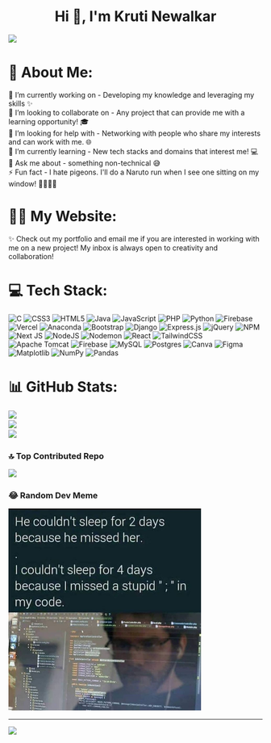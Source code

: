<h1 align="center">Hi 👋, I'm Kruti Newalkar</h1>
<img width=500 src="https://www.google.com/url?sa=i&url=https%3A%2F%2Fdribbble.com%2Fshots%2F16093268-Desktop-Animation&psig=AOvVaw17bjtWtShx6IRJnQCmGkiU&ust=1721121152506000&source=images&cd=vfe&opi=89978449&ved=0CBAQjRxqFwoTCOjK047aqIcDFQAAAAAdAAAAABAE">

# 💫 About Me:
🔭 I’m currently working on - Developing my knowledge and leveraging my skills ✨<br>👯 I’m looking to collaborate on - Any project that can provide me with a learning opportunity! 🎓<br>🤝 I’m looking for help with -  Networking with people who share my interests and can work with me. 🌐<br>🌱 I’m currently learning - New tech stacks and domains that interest me! 💻<br>💬 Ask me about - something non-technical 😅<br>⚡ Fun fact - I hate pigeons. I'll do a Naruto run when I see one sitting on my window! 🏃🏻‍♀️💨

# 👩‍💻 My Website:
✨ Check out my portfolio and email me if you are interested in working with me on a new project! My inbox is always open to creativity and collaboration! 

# 💻 Tech Stack:
![C](https://img.shields.io/badge/c-%2300599C.svg?style=for-the-badge&logo=c&logoColor=white) ![CSS3](https://img.shields.io/badge/css3-%231572B6.svg?style=for-the-badge&logo=css3&logoColor=white) ![HTML5](https://img.shields.io/badge/html5-%23E34F26.svg?style=for-the-badge&logo=html5&logoColor=white) ![Java](https://img.shields.io/badge/java-%23ED8B00.svg?style=for-the-badge&logo=openjdk&logoColor=white) ![JavaScript](https://img.shields.io/badge/javascript-%23323330.svg?style=for-the-badge&logo=javascript&logoColor=%23F7DF1E) ![PHP](https://img.shields.io/badge/php-%23777BB4.svg?style=for-the-badge&logo=php&logoColor=white) ![Python](https://img.shields.io/badge/python-3670A0?style=for-the-badge&logo=python&logoColor=ffdd54) ![Firebase](https://img.shields.io/badge/firebase-%23039BE5.svg?style=for-the-badge&logo=firebase) ![Vercel](https://img.shields.io/badge/vercel-%23000000.svg?style=for-the-badge&logo=vercel&logoColor=white) ![Anaconda](https://img.shields.io/badge/Anaconda-%2344A833.svg?style=for-the-badge&logo=anaconda&logoColor=white) ![Bootstrap](https://img.shields.io/badge/bootstrap-%238511FA.svg?style=for-the-badge&logo=bootstrap&logoColor=white) ![Django](https://img.shields.io/badge/django-%23092E20.svg?style=for-the-badge&logo=django&logoColor=white) ![Express.js](https://img.shields.io/badge/express.js-%23404d59.svg?style=for-the-badge&logo=express&logoColor=%2361DAFB) ![jQuery](https://img.shields.io/badge/jquery-%230769AD.svg?style=for-the-badge&logo=jquery&logoColor=white) ![NPM](https://img.shields.io/badge/NPM-%23CB3837.svg?style=for-the-badge&logo=npm&logoColor=white) ![Next JS](https://img.shields.io/badge/Next-black?style=for-the-badge&logo=next.js&logoColor=white) ![NodeJS](https://img.shields.io/badge/node.js-6DA55F?style=for-the-badge&logo=node.js&logoColor=white) ![Nodemon](https://img.shields.io/badge/NODEMON-%23323330.svg?style=for-the-badge&logo=nodemon&logoColor=%BBDEAD) ![React](https://img.shields.io/badge/react-%2320232a.svg?style=for-the-badge&logo=react&logoColor=%2361DAFB) ![TailwindCSS](https://img.shields.io/badge/tailwindcss-%2338B2AC.svg?style=for-the-badge&logo=tailwind-css&logoColor=white) ![Apache Tomcat](https://img.shields.io/badge/apache%20tomcat-%23F8DC75.svg?style=for-the-badge&logo=apache-tomcat&logoColor=black) ![Firebase](https://img.shields.io/badge/firebase-a08021?style=for-the-badge&logo=firebase&logoColor=ffcd34) ![MySQL](https://img.shields.io/badge/mysql-4479A1.svg?style=for-the-badge&logo=mysql&logoColor=white) ![Postgres](https://img.shields.io/badge/postgres-%23316192.svg?style=for-the-badge&logo=postgresql&logoColor=white) ![Canva](https://img.shields.io/badge/Canva-%2300C4CC.svg?style=for-the-badge&logo=Canva&logoColor=white) ![Figma](https://img.shields.io/badge/figma-%23F24E1E.svg?style=for-the-badge&logo=figma&logoColor=white) ![Matplotlib](https://img.shields.io/badge/Matplotlib-%23ffffff.svg?style=for-the-badge&logo=Matplotlib&logoColor=black) ![NumPy](https://img.shields.io/badge/numpy-%23013243.svg?style=for-the-badge&logo=numpy&logoColor=white) ![Pandas](https://img.shields.io/badge/pandas-%23150458.svg?style=for-the-badge&logo=pandas&logoColor=white)
# 📊 GitHub Stats:
![](https://github-readme-stats.vercel.app/api?username=itskrutinewalkar&theme=dark&hide_border=false&include_all_commits=false&count_private=false)<br/>
![](https://github-readme-streak-stats.herokuapp.com/?user=itskrutinewalkar&theme=dark&hide_border=false)<br/>
![](https://github-readme-stats.vercel.app/api/top-langs/?username=itskrutinewalkar&theme=dark&hide_border=false&include_all_commits=false&count_private=false&layout=compact)

### 🔝 Top Contributed Repo
![](https://github-contributor-stats.vercel.app/api?username=itskrutinewalkar&limit=5&theme=dark&combine_all_yearly_contributions=true)

### 😂 Random Dev Meme
<img src="./Assets/Meme.jpeg" style="height: 400px;"/>

---
[![](https://visitcount.itsvg.in/api?id=itskrutinewalkar&icon=0&color=0)](https://visitcount.itsvg.in)

<!-- Proudly created with GPRM ( https://gprm.itsvg.in ) -->
